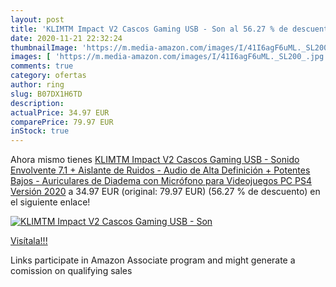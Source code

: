 ```yaml
---
layout: post
title: 'KLIMTM Impact V2 Cascos Gaming USB - Son al 56.27 % de descuento'
date: 2020-11-21 22:32:24
thumbnailImage: 'https://m.media-amazon.com/images/I/41I6agF6uML._SL200_.jpg'
images: [ 'https://m.media-amazon.com/images/I/41I6agF6uML._SL200_.jpg' ]
comments: true
category: ofertas
author: ring
slug: B07DX1H6TD
description:
actualPrice: 34.97 EUR
comparePrice: 79.97 EUR
inStock: true
---
```


Ahora mismo tienes [KLIMTM Impact V2 Cascos Gaming USB - Sonido Envolvente 7.1 + Aislante de Ruidos - Audio de Alta Definición + Potentes Bajos - Auriculares de Diadema con Micrófono para Videojuegos PC PS4 Versión 2020](https://www.amazon.es/dp/B07DX1H6TD/?tag=tolees-21) a 34.97 EUR (original: 79.97 EUR) (56.27 %  de descuento) en el siguiente enlace!

[![KLIMTM Impact V2 Cascos Gaming USB - Son](https://m.media-amazon.com/images/I/41I6agF6uML._SL200_.jpg)](https://www.amazon.es/dp/B07DX1H6TD/?tag=tolees-21)

[Visítala!!!](https://www.amazon.es/dp/B07DX1H6TD/?tag=tolees-21)

Links participate in Amazon Associate program and might generate a comission on qualifying sales
